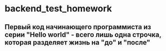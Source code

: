 # backend_test_homework
## Первый код начинающего программиста из серии "Hello world" - всего лишь одна строчка, которая разделяет жизнь на "до" и "после"

